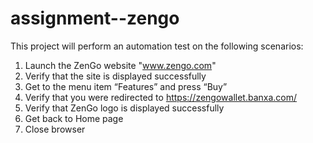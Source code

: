 # assignment--zengo
This project will perform an automation test on the following scenarios:
1. Launch the ZenGo website "www.zengo.com"
2. Verify that the site is displayed successfully
3. Get to the menu item “Features” and press “Buy”
4. Verify that you were redirected to https://zengowallet.banxa.com/
5. Verify that ZenGo logo is displayed successfully
6. Get back to Home page
7. Close browser
